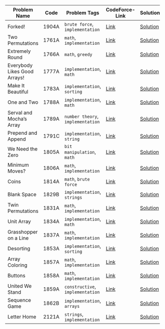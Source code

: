 | Problem Name | Code | Problem Tags | CodeForce-Link | Solution |
|--------------|------|---------------|----------------|-----------|
| Forked! | 1904A | `brute force`, `implementation` | [Link](https://codeforces.com/problemset/problem/1904/A) | [Solution](https://github.com/EvanBinu/Codeforces-Problem-Solving/blob/main/800/CF_1904_A.cpp) |
| Two Permutations | 1761A | `math`, `implementation` | [Link](https://codeforces.com/problemset/problem/1761/A) | [Solution](https://github.com/EvanBinu/Codeforces-Problem-Solving/blob/main/800/CF_1761_A.cpp) |
| Extremely Round | 1766A | `math`, `greedy` | [Link](https://codeforces.com/problemset/problem/1766/A) | [Solution](https://github.com/EvanBinu/Codeforces-Problem-Solving/blob/main/800/CF_1766_A.cpp) |
| Everybody Likes Good Arrays! | 1777A | `implementation`, `math` | [Link](https://codeforces.com/problemset/problem/1777/A) | [Solution](https://github.com/EvanBinu/Codeforces-Problem-Solving/blob/main/800/CF_1777_A.cpp) |
| Make It Beautiful | 1783A | `implementation`, `sorting` | [Link](https://codeforces.com/problemset/problem/1783/A) | [Solution](https://github.com/EvanBinu/Codeforces-Problem-Solving/blob/main/800/CF_1783_A.cpp) |
| One and Two | 1788A | `implementation`, `math` | [Link](https://codeforces.com/problemset/problem/1788/A) | [Solution](https://github.com/EvanBinu/Codeforces-Problem-Solving/blob/main/800/CF_1788_A.cpp) |
| Serval and Mocha’s Array | 1789A | `number theory`, `implementation` | [Link](https://codeforces.com/problemset/problem/1789/A) | [Solution](https://github.com/EvanBinu/Codeforces-Problem-Solving/blob/main/800/CF_1789_A.cpp) |
| Prepend and Append | 1791C | `implementation`, `string` | [Link](https://codeforces.com/problemset/problem/1791/C) | [Solution](https://github.com/EvanBinu/Codeforces-Problem-Solving/blob/main/800/CF_1791_C.cpp) |
| We Need the Zero | 1805A | `bit manipulation`, `math` | [Link](https://codeforces.com/problemset/problem/1805/A) | [Solution](https://github.com/EvanBinu/Codeforces-Problem-Solving/blob/main/800/CF_1805_A.cpp) |
| Minimum Moves? | 1806A | `math`, `implementation` | [Link](https://codeforces.com/problemset/problem/1806/A) | [Solution](https://github.com/EvanBinu/Codeforces-Problem-Solving/blob/main/800/CF_1806_A.cpp) |
| Coins | 1814A | `math`, `brute force` | [Link](https://codeforces.com/problemset/problem/1814/A) | [Solution](https://github.com/EvanBinu/Codeforces-Problem-Solving/blob/main/800/CF_1814_A.cpp) |
| Blank Space | 1829B | `implementation`, `strings` | [Link](https://codeforces.com/problemset/problem/1829/B) | [Solution](https://github.com/EvanBinu/Codeforces-Problem-Solving/blob/main/800/CF_1829_B.cpp) |
| Twin Permutations | 1831A | `math`, `implementation` | [Link](https://codeforces.com/problemset/problem/1831/A) | [Solution](https://github.com/EvanBinu/Codeforces-Problem-Solving/blob/main/800/CF_1831_A.cpp) |
| Unit Array | 1834A | `implementation`, `math` | [Link](https://codeforces.com/problemset/problem/1834/A) | [Solution](https://github.com/EvanBinu/Codeforces-Problem-Solving/blob/main/800/CF_1834_A.cpp) |
| Grasshopper on a Line | 1837A | `math`, `implementation` | [Link](https://codeforces.com/problemset/problem/1837/A) | [Solution](https://github.com/EvanBinu/Codeforces-Problem-Solving/blob/main/800/CF_1837_A.cpp) |
| Desorting | 1853A | `implementation`, `sorting` | [Link](https://codeforces.com/problemset/problem/1853/A) | [Solution](https://github.com/EvanBinu/Codeforces-Problem-Solving/blob/main/800/CF_1853_A.cpp) |
| Array Coloring | 1857A | `math`, `implementation` | [Link](https://codeforces.com/problemset/problem/1857/A) | [Solution](https://github.com/EvanBinu/Codeforces-Problem-Solving/blob/main/800/CF_1857_A.cpp) |
| Buttons | 1858A | `math`, `implementation` | [Link](https://codeforces.com/problemset/problem/1858/A) | [Solution](https://github.com/EvanBinu/Codeforces-Problem-Solving/blob/main/800/CF_1858_A.cpp) |
| United We Stand | 1859A | `constructive`, `implementation` | [Link](https://codeforces.com/problemset/problem/1859/A) | [Solution](https://github.com/EvanBinu/Codeforces-Problem-Solving/blob/main/800/CF_1859_A.cpp) |
| Sequence Game | 1862B | `implementation`, `arrays` | [Link](https://codeforces.com/problemset/problem/1862/B) | [Solution](https://github.com/EvanBinu/Codeforces-Problem-Solving/blob/main/800/CF_1862_B.cpp) |
| Letter Home | 2121A | `strings`, `implementation` | [Link](https://codeforces.com/problemset/problem/2121/A) | [Solution](https://github.com/EvanBinu/Codeforces-Problem-Solving/blob/main/800/CF_2121_A.cpp) |
